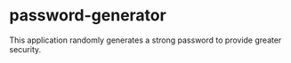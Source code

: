 # password-generator
This application randomly generates a strong password to provide greater security.
